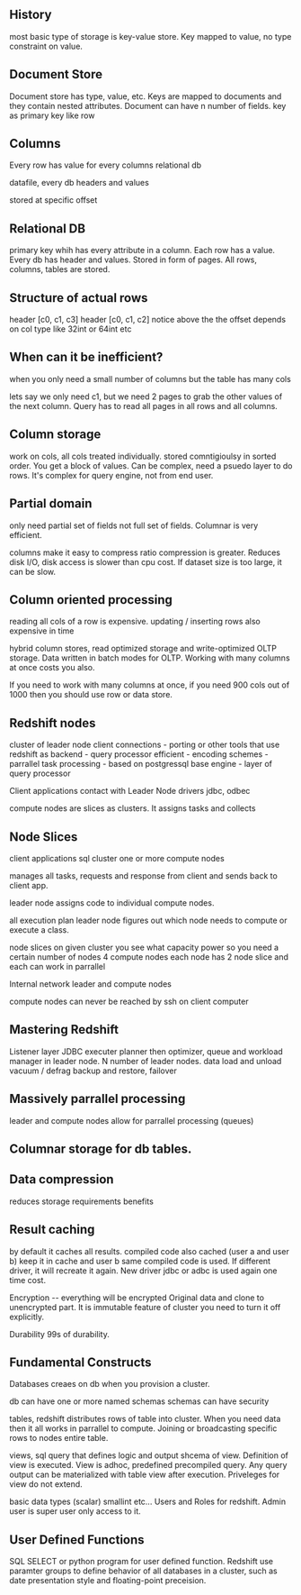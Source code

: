 ## History
most basic type of storage is key-value store. Key mapped to value, no type constraint on value. 

## Document Store
Document store has type, value, etc. Keys are mapped to documents and they contain nested attributes. Document can have n number of fields.
key as primary key
like row

## Columns
Every row has value for every columns
relational db

datafile, every db headers and values

stored at specific offset

## Relational DB
primary key whih has every attribute in a column. Each row has a value. Every db has header and values. Stored in form of pages. All rows, columns, tables are stored. 

## Structure of actual rows
header [c0, c1, c3]
header [c0, c1, c2]
notice above the the offset depends on col type like 32int or 64int etc

## When can it be inefficient?
when you only need a small number of columns but the table has many cols

lets say we only need c1, but we need 2 pages to grab the other values of the next column. Query has to read all pages in all rows and all columns.

## Column storage
work on cols, all cols treated individually. stored comntigioulsy in sorted order. You get a block of values. Can be complex, need a psuedo layer to do rows. It's complex for query engine, not from end user.

## Partial domain
only need partial set of fields not full set of fields. Columnar is very efficient.

columns make it easy to compress
ratio compression is greater. Reduces disk I/O, disk access is slower than cpu cost. If dataset size is too large, it can be slow.

## Column oriented processing
reading all cols of a row is expensive.
updating / inserting rows also expensive in time

hybrid column stores, read optimized storage and write-optimized OLTP storage. Data written in batch modes for OLTP. Working with many columns at once costs you also.

If you need to work with many columns at once, if you need 900 cols out of 1000 then you should use row or data store.

## Redshift nodes
cluster of leader node 
client connections
    - porting or other tools that use redshift as backend
    - query processor efficient
    - encoding schemes
    - parrallel task processing
    - based on postgressql base engine
        - layer of query processor    


Client applications
contact with Leader Node
drivers jdbc, odbec

compute nodes are slices as clusters. It assigns tasks and collects

## Node Slices
client applications
    sql
cluster
    one or more compute nodes

manages all tasks, requests and response from client and sends back to client app.

leader node assigns code to individual compute nodes.

all execution plan
    leader node figures out which node needs to compute or execute a class.

node slices on given cluster
    you see what capacity power
    so you need a certain number of nodes
        4 compute nodes
    each node has 2 node slice
        and each can work in parrallel

Internal network
    leader and compute nodes

compute nodes can never be reached by ssh on client computer

## Mastering Redshift
Listener layer
JDBC
executer planner then optimizer,
queue and workload manager in leader node.
N number of leader nodes.
data load and unload
vacuum / defrag 
backup and restore, failover

## Massively parrallel processing
leader and compute nodes allow for parrallel processing (queues)

## Columnar storage for db tables.

## Data compression
reduces storage requirements
benefits

## Result caching
by default it caches all results.
compiled code also cached (user a and user b)
keep it in cache and user b same compiled code is used.
If different driver, it will recreate it again. New driver jdbc or adbc is used again one time cost.

Encryption -- everything will be encrypted
Original data and clone to unencrypted part. It is immutable feature of cluster you need to turn it off explicitly.

Durability 99s of durability.

## Fundamental Constructs
Databases creaes on db when you provision a cluster.

db can have one or more named schemas
schemas can have security

tables, redshift distributes rows of table into cluster. When you need data then it all works in parrallel to compute. Joining or broadcasting specific rows to nodes entire table.

views, sql query that defines logic and output shcema of view. Definition of view is executed. View is adhoc, predefined precompiled query. Any query output can be materialized with table view after execution. Priveleges for view do not extend.

basic data types
(scalar)
smallint
etc...
Users and Roles for redshift. Admin user is super user only access to it.

## User Defined Functions
SQL SELECT or python program for user defined function. Redshift use paramter groups to define behavior of all databases in a cluster, such as date presentation style and floating-point preceision.